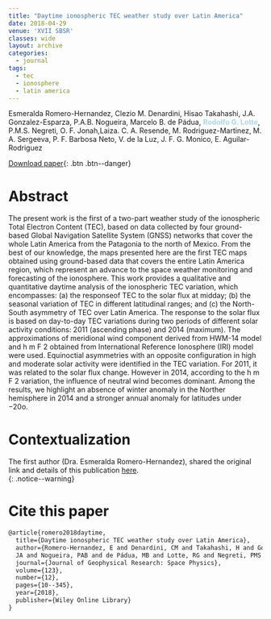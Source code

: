 ```yaml
---
title: "Daytime ionospheric TEC weather study over Latin America"
date: 2018-04-29
venue: 'XVII SBSR'
classes: wide
layout: archive
categories:
  - journal
tags:
  - tec
  - ionosphere 
  - latin america
---
```

Esmeralda Romero-Hernandez, Clezio M. Denardini, Hisao Takahashi, J.A. Gonzalez-Esparza, P.A.B. Nogueira, Marcelo B. de Pádua, <span style="color:lightblue">**Rodolfo G. Lotte**</span>, P.M.S. Negreti, O. F. Jonah,Laiza. C. A. Resende, M. Rodriguez-Martinez, M. A. Sergeeva, P. F. Barbosa Neto, V. de la Luz, J. F. G. Monico, E. Aguilar-Rodriguez

[<i class='fas fa-file-download'></i> Download paper](https://agupubs.onlinelibrary.wiley.com/doi/full/10.1029/2018JA025943){: .btn .btn--danger}

Abstract
=======
<h-abstract>The present work is the first of a two-part weather study of the ionospheric Total Electron Content (TEC), based on data collected by four ground-based Global Navigation Satellite System (GNSS) networks that cover the whole Latin America from the Patagonia to the north of Mexico. From the best of our knowledge, the maps presented here are the first TEC maps obtained using ground-based data that covers the entire Latin America region, which represent an advance to the space weather monitoring and forecasting of the ionosphere. This work provides a qualitative and quantitative daytime analysis of the ionospheric TEC variation, which encompasses: (a) the responseof TEC to the solar flux at midday; (b) the seasonal variation of TEC in different latitudinal ranges; and (c) the North-South asymmetry of TEC over Latin America. The response to the solar flux is based on day-to-day TEC variations during two periods of different solar activity conditions: 2011 (ascending phase) and 2014 (maximum). The approximations of meridional wind component derived from HWM-14 model and h m F 2 obtained from International Reference Ionosphere (IRI) model were used. Equinoctial asymmetries with an opposite configuration in high and moderate solar activity were identified in the TEC variation. For 2011, it was related to the solar flux change. However in 2014, according to the h m F 2 variation, the influence of neutral wind becomes dominant. Among the results, we highlight an absence of winter anomaly in the Norther hemisphere in 2014 and a stronger annual anomaly for latitudes under −20o.</h-abstract>

Contextualization
=======

The first author (Dra. Esmeralda Romero-Hernandez), shared the original link and details of this publication [here](https://agupubs.onlinelibrary.wiley.com/doi/full/10.1029/2018JA025943).  
{: .notice--warning}



Cite this paper
=======
```latex
@article{romero2018daytime,
  title={Daytime ionospheric TEC weather study over Latin America},
  author={Romero-Hernandez, E and Denardini, CM and Takahashi, H and Gonzalez-Esparza, 
  JA and Nogueira, PAB and de Pádua, MB and Lotte, RG and Negreti, PMS and Jonah, OF and Resende, LCA and others},
  journal={Journal of Geophysical Research: Space Physics},
  volume={123},
  number={12},
  pages={10--345},
  year={2018},
  publisher={Wiley Online Library}
}
```